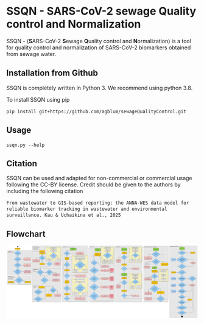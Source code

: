 # SSQN - SARS-CoV-2 sewage Quality control and Normalization 
SSQN - (**S**ARS-CoV-2 **S**ewage **Q**uality control and **N**ormalization) is a tool for quality control and normalization of SARS-CoV-2 biomarkers obtained from sewage water.

## Installation from Github
SSQN is completely written in Python 3. We recommend using python 3.8.

To install SSQN using pip
```
pip install git+https://github.com/agblum/sewageQualityControl.git
```

## Usage 

```
ssqn.py --help
```

## Citation 
SSQN can be used and adapted for non-commercial or commercial usage following the CC-BY license. Credit should be given to the authors by including the following citation

```
From wastewater to GIS-based reporting: the ANNA-WES data model for reliable biomarker tracking in wastewater and environmental surveillance. Kau & Uchaikina et al., 2025

```

## Flowchart

![Flow_chart_SSQN.tif](data/img/Flow_chart_SSQN.png)
